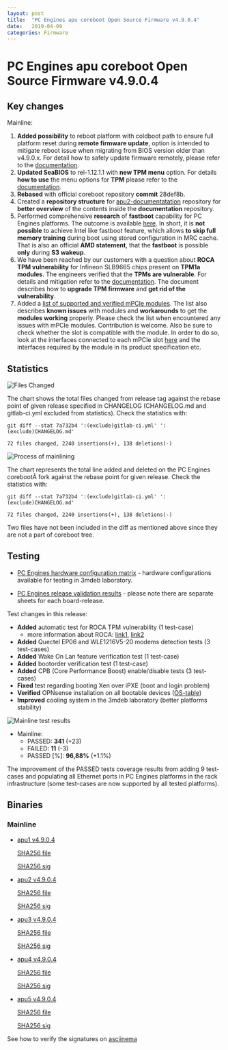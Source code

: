 ```yaml
---
layout: post
title:  "PC Engines apu coreboot Open Source Firmware v4.9.0.4"
date:   2019-04-09
categories: Firmware
---
```

# PC Engines apu coreboot Open Source Firmware v4.9.0.4

## Key changes

Mainline:

1. **Added possibility** to reboot platform with coldboot path to ensure full
   platform reset during **remote firmware update**, option is intended to
   mitigate reboot issue when migrating from BIOS version older than v4.9.0.x.
   For detail how to safely update firmware remotely, please refer to
   the [documentation](https://github.com/pcengines/apu2-documentation/blob/master/docs/firmware_flashing.md#corebootrom-flashing).
2. **Updated SeaBIOS** to rel-1.12.1.1 with **new TPM menu** option. For
   details **how to use** the menu options for **TPM** please refer to the
   [documentation](https://github.com/pcengines/apu2-documentation/blob/master/docs/tpm_menu.md).
3. **Rebased** with official coreboot repository **commit** 28def8b.
4. Created a **repository structure** for [apu2-documentatation](https://github.com/pcengines/apu2-documentation#repository-structure)
   repository for **better overview** of the contents inside the
   **documentation** repository.
5. Performed comprehensive **research** of **fastboot** capability for PC
   Engines platforms. The outcome is available [here](https://github.com/pcengines/apu2-documentation/blob/master/docs/research/fast_boot.md).
   In short, it is **not possible** to achieve Intel like fastboot feature,
   which allows **to skip full memory training** during boot using stored
   configuration in MRC cache. That is also an official **AMD statement**, that
   the **fastboot** is possible **only** during **S3 wakeup**.
6. We have been reached by our customers with a question about
   **ROCA TPM vulnerability** for Infineon SLB9665 chips present on
   **TPM1a modules**. The engineers verified that the **TPMs are vulnerable**.
   For details and mitigation refer to the [documentation](https://github.com/pcengines/apu2-documentation/blob/master/docs/research/ROCA.md).
   The document describes how to **upgrade TPM firmware** and
   **get rid of the vulnerability**.
7. Added a [list of supported and verified mPCIe modules](https://github.com/pcengines/apu2-documentation/blob/master/docs/mpcie_modules.md).
   The list also describes **known issues** with modules and **workarounds** to get the **modules working** properly. Please check the list when
   encountered any issues with mPCIe modules. Contribution is welcome. Also be
   sure to check whether the slot is compatible with the module. In order to do so, look at the interfaces connected to each mPCIe slot [here](https://github.com/pcengines/apu2-documentation/blob/master/docs/APU_mPCIe_capabilities.md) and the interfaces required by the module in its
   product specification etc.

## Statistics

![Files Changed](https://cloud.3mdeb.com/index.php/s/L2FzDtTe6bLf3DB/preview)

The chart shows the total files changed from release tag against the rebase
point of given release specified in CHANGELOG (CHANGELOG.md and gitlab-ci.yml
excluded from statistics). Check the statistics with:

```
git diff --stat 7a732b4 ':(exclude)gitlab-ci.yml' ':(exclude)CHANGELOG.md'
```

`72 files changed, 2240 insertions(+), 138 deletions(-)`

![Process of mainlining](https://cloud.3mdeb.com/index.php/s/c5rmF8zXpkzYcHx/preview)

The chart represents the total line added and deleted on the PC Engines
corebootÂ fork against the rebase point for given release. Check the statistics
with:

```
git diff --stat 7a732b4 ':(exclude)gitlab-ci.yml' ':(exclude)CHANGELOG.md'
```

`72 files changed, 2240 insertions(+), 138 deletions(-)`

Two files have not been included in the diff as mentioned above since they are
not a part of coreboot tree.

## Testing

* [PC Engines hardware configuration matrix](https://cloud.3mdeb.com/index.php/s/wRi33Zo5sdgbpWn/preview) - hardware configurations available for testing in 3mdeb laboratory.

* [PC Engines release validation results](https://3mdeb.us16.list-manage.com/track/click?u=fce95b885fc13fbf1db611816&id=96d9b426c0&e=16ffa34a09) - please note there are separate sheets for each board-release.

Test changes in this release:

* **Added** automatic test for ROCA TPM vulnerability (1 test-case)
    * more information about ROCA: [link1][1], [link2][2]
* **Added** Quectel EP06 and WLE1216V5-20 modems detection tests (3 test-cases)
* **Added** Wake On Lan feature verification test (1 test-case)
* **Added** bootorder verification test (1 test-case)
* **Added** CPB (Core Performance Boost) enable/disable tests (3 test-cases)
* **Fixed** test regarding booting Xen over iPXE (boot and login problem)
* **Verified** OPNsense installation on all bootable devices ([OS-table][3])
* **Improved** cooling system in the 3mdeb laboratory (better platforms stability)

![Mainline test results](https://cloud.3mdeb.com/index.php/s/RtMoDYjPqpkGHBT/preview)

* Mainline:
  * PASSED: **341** (+23)
  * FAILED: **11** (-3)
  * PASSED [%]: **96,88%** (+1.1%)

The improvement of the PASSED tests coverage results from adding 9 test-cases
and populating all Ethernet ports in PC Engines platforms in the rack
infrastructure (some test-cases are now supported by all tested platforms).

## Binaries

### Mainline

* [apu1 v4.9.0.4](https://3mdeb.com/open-source-firmware/pcengines/apu1/apu1_v4.9.0.4.rom)

  [SHA256 file](https://3mdeb.com/open-source-firmware/pcengines/apu1/apu1_v4.9.0.4.SHA256)

  [SHA256 sig](https://3mdeb.com/open-source-firmware/pcengines/apu1/apu1_v4.9.0.4.SHA256.sig)

* [apu2 v4.9.0.4](https://3mdeb.com/open-source-firmware/pcengines/apu2/apu2_v4.9.0.4.rom)

  [SHA256 file](https://3mdeb.com/open-source-firmware/pcengines/apu2/apu2_v4.9.0.4.SHA256)

  [SHA256 sig](https://3mdeb.com/open-source-firmware/pcengines/apu2/apu2_v4.9.0.4.SHA256.sig)

* [apu3 v4.9.0.4](https://3mdeb.com/open-source-firmware/pcengines/apu3/apu3_v4.9.0.4.rom)

  [SHA256 file](https://3mdeb.com/open-source-firmware/pcengines/apu3/apu3_v4.9.0.4.SHA256)

  [SHA256 sig](https://3mdeb.com/open-source-firmware/pcengines/apu3/apu3_v4.9.0.4.SHA256.sig)

* [apu4 v4.9.0.4](https://3mdeb.com/open-source-firmware/pcengines/apu4/apu4_v4.9.0.4.rom)

  [SHA256 file](https://3mdeb.com/open-source-firmware/pcengines/apu4/apu4_v4.9.0.4.SHA256)

  [SHA256 sig](https://3mdeb.com/open-source-firmware/pcengines/apu4/apu4_v4.9.0.4.SHA256.sig)

* [apu5 v4.9.0.4](https://3mdeb.com/open-source-firmware/pcengines/apu5/apu5_v4.9.0.4.rom)

  [SHA256 file](https://3mdeb.com/open-source-firmware/pcengines/apu5/apu5_v4.9.0.4.SHA256)

  [SHA256 sig](https://3mdeb.com/open-source-firmware/pcengines/apu5/apu5_v4.9.0.4.SHA256.sig)

See how to verify the signatures on [asciinema](https://asciinema.org/a/227035)

[1]: https://en.wikipedia.org/wiki/ROCA_vulnerability
[2]: https://github.com/pcengines/apu2-documentation/blob/master/docs/research/ROCA.md
[3]: https://github.com/pcengines/apu2-documentation/blob/master/docs/os-status.md
